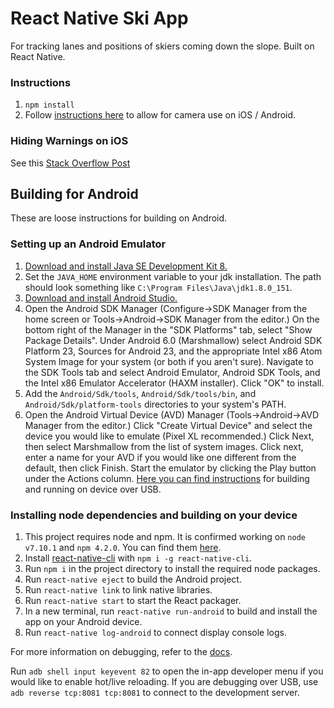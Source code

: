 # React Native Ski App
For tracking lanes and positions of skiers coming down the slope. Built on React Native. 

### Instructions
1. ``` npm install ```
2. Follow [instructions here](https://github.com/lwansbrough/react-native-camera) to allow for camera use on iOS / Android.


### Hiding Warnings on iOS
See this [Stack Overflow Post](https://stackoverflow.com/questions/44081674/react-native-connection-has-no-connection-handler-error-meaning)

## Building for Android
These are loose instructions for building on Android. 

### Setting up an Android Emulator
1. [Download and install Java SE Development Kit 8.](http://www.oracle.com/technetwork/java/javase/downloads/index.html)
2. Set the ```JAVA_HOME``` environment variable to your jdk installation. The path should look something like ```C:\Program Files\Java\jdk1.8.0_151```.
3. [Download and install Android Studio.](https://developer.android.com/studio/index.html)
4. Open the Android SDK Manager (Configure->SDK Manager from the home screen or Tools->Android->SDK Manager from the editor.) On the bottom right of the Manager in the "SDK Platforms" tab, select "Show Package Details". Under Android 6.0 (Marshmallow) select Android SDK Platform 23, Sources for Android 23, and the appropriate Intel x86 Atom System Image for your system (or both if you aren't sure). Navigate to the SDK Tools tab and select Android Emulator, Android SDK Tools, and the Intel x86 Emulator Accelerator (HAXM installer). Click "OK" to install.
5. Add the ```Android/Sdk/tools```, ```Android/Sdk/tools/bin```, and ```Android/Sdk/platform-tools``` directories to your system's PATH. 
6. Open the Android Virtual Device (AVD) Manager (Tools->Android->AVD Manager from the editor.) Click "Create Virtual Device" and select the device you would like to emulate (Pixel XL recommended.) Click Next, then select Marshmallow from the list of system images. Click next, enter a name for your AVD if you would like one different from the default, then click Finish. Start the emulator by clicking the Play button under the Actions column.
[Here you can find instructions](https://facebook.github.io/react-native/docs/running-on-device.html) for building and running on device over USB.


### Installing node dependencies and building on your device
1. This project requires node and npm. It is confirmed working on ```node v7.10.1``` and ```npm 4.2.0```. You can find them [here](https://nodejs.org/en/download/).
2. Install [react-native-cli](https://www.npmjs.com/package/react-native-cli) with ```npm i -g react-native-cli```.
3. Run ```npm i``` in the project directory to install the required node packages.
4. Run ```react-native eject``` to build the Android project. 
5. Run ```react-native link``` to link native libraries. 
6. Run ```react-native start``` to start the React packager.
7. In a new terminal, run ```react-native run-android``` to build and install the app on your Android device.
8. Run ```react-native log-android``` to connect display console logs.

For more information on debugging, refer to the [docs](https://facebook.github.io/react-native/docs/debugging.html).

Run ```adb shell input keyevent 82``` to open the in-app developer menu if you would like to enable hot/live reloading.
If you are debugging over USB, use ```adb reverse tcp:8081 tcp:8081``` to connect to the development server.
